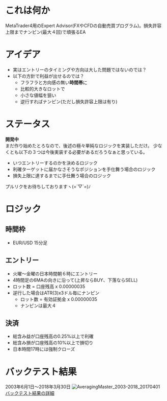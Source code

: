 # これは何か
MetaTrader4用のExpert Advisor(FXやCFDの自動売買プログラム)。損失許容上限までナンピン(最大４回)で頑張るEA

# アイデア
- 実はエントリーのタイミングや方向は大した問題ではないのでは？
- 以下の方針で利益が出せるのでは？
  - フラフラと方向感の無い**時間帯**に
  - 比較的大きなロットで
  - 小さな値幅を狙い
  - 逆行すればナンピン(ただし損失許容上限は有り)

# ステータス
**開発中**  
まだ作り始めたとろなので、後述の極々単純なロジックを実装しただけ。
少なくとも以下の３つは今後実装する必要があるだろうなぁと思っている。
- いつエントリーするのかを決めるロジック
- 利確ターゲットに届かなさそうなポジションを手仕舞う場合のロジック
- 損失上限に達するまでに手仕舞う場合のロジック

プルリクをお待ちしておりますヽ(=´▽`=)ﾉ

# ロジック
## 時間枠
- EUR/USD 15分足

## エントリー
- 火曜〜金曜の日本時間朝６時にエントリー
- 4時間足の6MAの向きに沿って(上昇ならBUY、下落ならSELL)
- ロット数 = 口座残高 x 0.00000035
- 逆行した場合はATR(3)x3ドル毎にナンピン
  - ロット数 = 有効証拠金 x 0.00000035
  - ナンピンは最大４

## 決済
- 総含み益が口座残高の0.25%以上で利確
- 総含み損が口座残高の10%以上で損切り
- 日本時間17時には強制クローズ

# バックテスト結果
2003年6月1日〜2018年3月30日
![AveragingMaster_2003-2018_20170401](https://www.terukusu.org/test/AveragingMaster_2003-2018_20170401.gif)  
[バックテスト結果の詳細](https://www.terukusu.org/test/AveragingMaster_2003-2018_20170401.htm)
